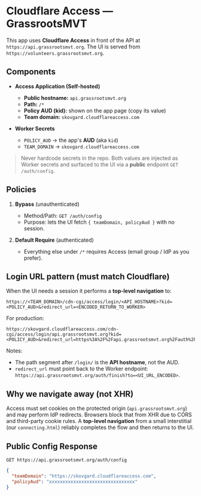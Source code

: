 # Cloudflare Access — GrassrootsMVT

This app uses **Cloudflare Access** in front of the API at
`https://api.grassrootsmvt.org`. The UI is served from
`https://volunteers.grassrootsmvt.org`.

## Components

- **Access Application (Self-hosted)**
  - **Public hostname:** `api.grassrootsmvt.org`
  - **Path:** `/*`
  - **Policy AUD (kid):** shown on the app page (copy its value)
  - **Team domain:** `skovgard.cloudflareaccess.com`

- **Worker Secrets**
  - `POLICY_AUD` → the app's **AUD** (aka `kid`)
  - `TEAM_DOMAIN` → `skovgard.cloudflareaccess.com`

> Never hardcode secrets in the repo. Both values are injected as Worker
> secrets and surfaced to the UI via a **public** endpoint
> `GET /auth/config`.

## Policies

1. **Bypass** (unauthenticated)
   - Method/Path: `GET /auth/config`
   - Purpose: lets the UI fetch `{ teamDomain, policyAud }` with no session.

2. **Default Require** (authenticated)
   - Everything else under `/*` requires Access (email group / IdP as you prefer).

## Login URL pattern (must match Cloudflare)

When the UI needs a session it performs a **top-level navigation** to:

```
https://<TEAM_DOMAIN>/cdn-cgi/access/login/<API_HOSTNAME>?kid=<POLICY_AUD>&redirect_url=<ENCODED_RETURN_TO_WORKER>
```

For production:

```
https://skovgard.cloudflareaccess.com/cdn-cgi/access/login/api.grassrootsmvt.org?kid=<POLICY_AUD>&redirect_url=https%3A%2F%2Fapi.grassrootsmvt.org%2Fauth%2Ffinish%3Fto%3D<ENCODED_UI_URL>
```

Notes:

- The path segment after `/login/` is the **API hostname**, not the AUD.
- `redirect_url` must point back to the Worker endpoint:
  `https://api.grassrootsmvt.org/auth/finish?to=<UI_URL_ENCODED>`.

## Why we navigate away (not XHR)

Access must set cookies on the protected origin (`api.grassrootsmvt.org`)
and may perform IdP redirects. Browsers block that from XHR due to CORS
and third-party cookie rules. A **top-level navigation** from a small
interstitial (our `connecting.html`) reliably completes the flow and then
returns to the UI.

## Public Config Response

`GET https://api.grassrootsmvt.org/auth/config`

```json
{
  "teamDomain": "https://skovgard.cloudflareaccess.com",
  "policyAud": "xxxxxxxxxxxxxxxxxxxxxxxxxxxxxxxx"
}
```